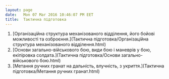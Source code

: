 ```yaml
---
layout: page
date:   Mon 07 Mar 2016 10:46:07 PM EET
title:  Тактична підготовка
---
```


  1. [Організаційна структура механізованого відділення, його бойові можливості та озброєння.](Тактична підготовка/Організаційна структура механізованого відділення.html)
  1. [Основи загально-військового бою, види бою і маневрів у бою, екіпіровка солдата.](Тактична підготовка/Основи загально-військового бою.html)
  1. [Метання ручних гранат на дальність, влучність, з укриття.](Тактична підготовка/Метання ручних гранат.html)


